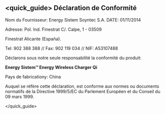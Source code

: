 ## <quick_guide> Déclaration de Conformité

Nom du Fournisseur: Energy Sistem Soyntec S.A. DATE: 01/11/2014

Adresse: Pol. Ind. Finestrat C/. Calpe, 1 - 03509

Finestrat Alicante (España).

Tel: 902 388 388 // Fax: 902 119 034 // NIF: A53107488

Déclarons sous notre seule responsabilité la conformité du produit:

**Energy Sistem™ Energy Wireless Charger Qi**

Pays de fabricationy: China

Auquel se réfère cette déclaration, est conforme aux normes ou documents normatifs de la Directive 1999/5/EC du Parlement Européen et du Conseil du 09 mars 1999.

</quick_guide>
